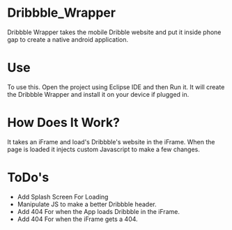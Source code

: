 Dribbble_Wrapper
================

Dribbble Wrapper takes the mobile Dribble website and put it inside phone gap to create a native android application.

Use
================

To use this. Open the project using Eclipse IDE and then Run it. It will create the Dribbble Wrapper and install it on your device if plugged in.

How Does It Work?
================
It takes an iFrame and load's Dribbble's website in the iFrame. When the page is loaded it injects custom Javascript to make a few changes.

ToDo's
================
* Add Splash Screen For Loading
* Manipulate JS to make a better Dribbble header.
* Add 404 For when the App loads Dribbble in the iFrame.
* Add 404 For when the iFrame gets a 404.